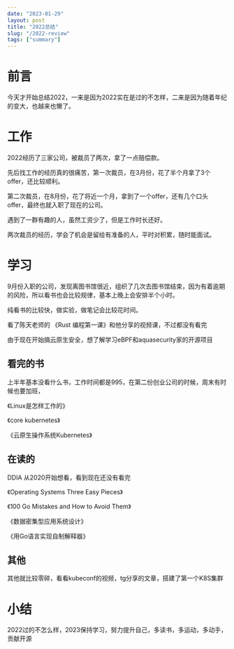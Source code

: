 ```yaml
---
date: "2023-01-29"
layout: post
title: "2022总结"
slug: "/2022-review"
tags: ["summary"]
---
```


# 前言

今天才开始总结2022，一来是因为2022实在是过的不怎样，二来是因为随着年纪的变大，也越来也懒了。

# 工作

2022经历了三家公司，被裁员了两次，拿了一点赔偿款。

先后找工作的经历真的很痛苦，第一次裁员，在3月份，花了半个月拿了3个offer，还比较顺利。

第二次裁员，在8月份，花了将近一个月，拿到了一个offer，还有几个口头offer，最终也就入职了现在的公司。

遇到了一群有趣的人，虽然工资少了，但是工作时长还好。

两次裁员的经历，学会了机会是留给有准备的人，平时对积累，随时能面试。

# 学习

9月份入职的公司，发现离图书馆很近，组织了几次去图书馆结束，因为有着逾期的风险，所以看书也会比较规律，基本上晚上会安排半个小时。

纯看书的比较快，做实验，做笔记会比较花时间。

看了陈天老师的 《Rust 编程第一课》和他分享的视频课，不过都没有看完

由于现在开始搞云原生安全，想了解学习eBPF和aquasecurity家的开源项目

## 看完的书

上半年基本没看什么书，工作时间都是995，在第二份创业公司的时候，周末有时候也要加班，

《Linux是怎样工作的》

《core kubernetes》

《云原生操作系统Kubernetes》

## 在读的

DDIA 从2020开始想看，看到现在还没有看完

《Operating Systems Three Easy Pieces》

《100 Go Mistakes and How to Avoid Them》

《数据密集型应用系统设计》

《用Go语言实现自制解释器》

## 其他

其他就比较零碎，看看kubeconf的视频，tg分享的文章，搭建了第一个K8S集群

# 小结

2022过的不怎么样，2023保持学习，努力提升自己，多读书，多运动，多动手，贡献开源
